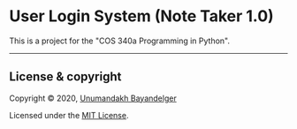 # User Login System (Note Taker 1.0)

This is a project for the "COS 340a Programming in Python".

---

## License & copyright

Copyright © 2020, [Unumandakh Bayandelger](https://github.com/uno-b/)

Licensed under the [MIT License](LICENSE).
